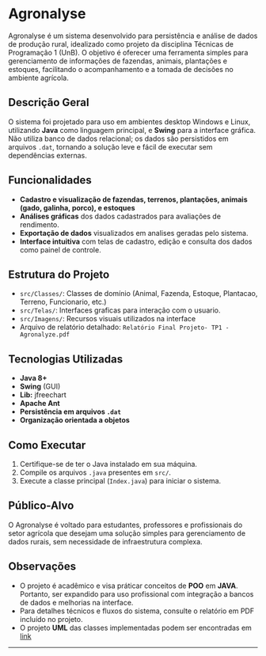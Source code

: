 # Agronalyse

Agronalyse é um sistema desenvolvido para persistência e análise de dados de produção rural, idealizado como projeto da disciplina Técnicas de Programação 1 (UnB). O objetivo é oferecer uma ferramenta simples para gerenciamento de informações de fazendas, animais, plantações e estoques, facilitando o acompanhamento e a tomada de decisões no ambiente agrícola.

## Descrição Geral

O sistema foi projetado para uso em ambientes desktop Windows e Linux, utilizando **Java** como linguagem principal, e **Swing** para a interface gráfica. Não utiliza banco de dados relacional; os dados são persistidos em arquivos `.dat`, tornando a solução leve e fácil de executar sem dependências externas.

## Funcionalidades

- **Cadastro e visualização de fazendas, terrenos, plantações, animais (gado, galinha, porco), e estoques**
- **Análises gráficas** dos dados cadastrados para avaliações de rendimento.
- **Exportação de dados** visualizados em analises geradas pelo sistema.
- **Interface intuitiva** com telas de cadastro, edição e consulta dos dados como painel de controle.

## Estrutura do Projeto

- `src/Classes/`: Classes de domínio (Animal, Fazenda, Estoque, Plantacao, Terreno, Funcionario, etc.)
- `src/Telas/`: Interfaces graficas para interação com o usuario.
- `src/Imagens/`: Recursos visuais utilizados na interface
- Arquivo de relatório detalhado: `Relatório Final Projeto- TP1 - Agronalyze.pdf`

## Tecnologias Utilizadas

- **Java 8+**
- **Swing** (GUI)
- **Lib:** jfreechart
- **Apache Ant**
- **Persistência em arquivos `.dat`**
- **Organização orientada a objetos**

## Como Executar

1. Certifique-se de ter o Java instalado em sua máquina.
2. Compile os arquivos `.java` presentes em `src/`.
3. Execute a classe principal (`Index.java`) para iniciar o sistema.

## Público-Alvo

O Agronalyse é voltado para estudantes, professores e profissionais do setor agrícola que desejam uma solução simples para gerenciamento de dados rurais, sem necessidade de infraestrutura complexa.

## Observações

- O projeto é acadêmico e visa práticar conceitos de **POO** em **JAVA**. Portanto, ser expandido para uso profissional com integração a bancos de dados e melhorias na interface.
- Para detalhes técnicos e fluxos do sistema, consulte o relatório em PDF incluído no projeto.
- O projeto **UML** das classes implementadas podem ser encontradas em [link](https://drive.google.com/file/d/14qsWehHHLDfWuVDU5wzYcRMvv7haoHqN/view?usp=sharing)

---
